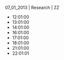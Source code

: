 07_01_2013 | Research | ZZ 
* 12:01:00
* 13:01:00
* 14:01:00
* 16:01:00
* 17:01:00
* 18:01:00
* 21:01:00
* 22:01:01
